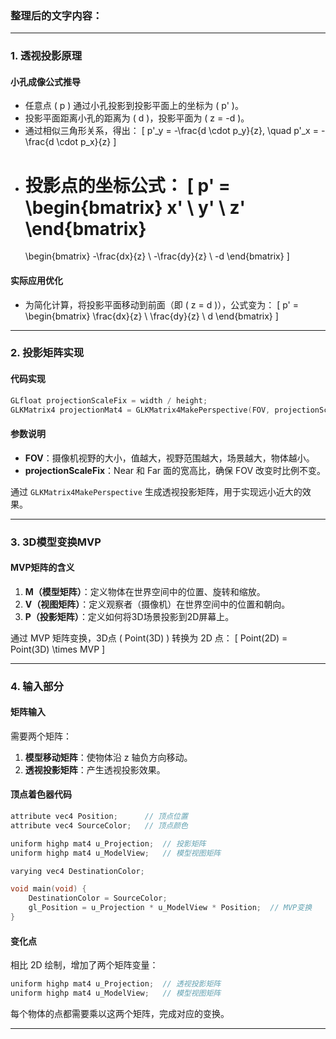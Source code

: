 ### 整理后的文字内容：

---

### 1. 透视投影原理
#### 小孔成像公式推导
- 任意点 \( p \) 通过小孔投影到投影平面上的坐标为 \( p' \)。
- 投影平面距离小孔的距离为 \( d \)，投影平面为 \( z = -d \)。
- 通过相似三角形关系，得出：
  \[
  p'_y = -\frac{d \cdot p_y}{z}, \quad p'_x = -\frac{d \cdot p_x}{z}
  \]
- 投影点的坐标公式：
  \[
  p' = \begin{bmatrix}
  x' \\
  y' \\
  z'
  \end{bmatrix}
  =
  \begin{bmatrix}
  -\frac{dx}{z} \\
  -\frac{dy}{z} \\
  -d
  \end{bmatrix}
  \]

#### 实际应用优化
- 为简化计算，将投影平面移动到前面（即 \( z = d \)），公式变为：
  \[
  p' = \begin{bmatrix}
  \frac{dx}{z} \\
  \frac{dy}{z} \\
  d
  \end{bmatrix}
  \]

---

### 2. 投影矩阵实现
#### 代码实现
```c
GLfloat projectionScaleFix = width / height;
GLKMatrix4 projectionMat4 = GLKMatrix4MakePerspective(FOV, projectionScaleFix, 1, 180);
```

#### 参数说明
- **FOV**：摄像机视野的大小，值越大，视野范围越大，场景越大，物体越小。
- **projectionScaleFix**：Near 和 Far 面的宽高比，确保 FOV 改变时比例不变。

通过 `GLKMatrix4MakePerspective` 生成透视投影矩阵，用于实现远小近大的效果。

---

### 3. 3D模型变换MVP
#### MVP矩阵的含义
1. **M（模型矩阵）**：定义物体在世界空间中的位置、旋转和缩放。
2. **V（视图矩阵）**：定义观察者（摄像机）在世界空间中的位置和朝向。
3. **P（投影矩阵）**：定义如何将3D场景投影到2D屏幕上。

通过 MVP 矩阵变换，3D点 \( Point(3D) \) 转换为 2D 点：
\[
Point(2D) = Point(3D) \times MVP
\]

---

### 4. 输入部分
#### 矩阵输入
需要两个矩阵：
1. **模型移动矩阵**：使物体沿 z 轴负方向移动。
2. **透视投影矩阵**：产生透视投影效果。

#### 顶点着色器代码
```c
attribute vec4 Position;      // 顶点位置
attribute vec4 SourceColor;   // 顶点颜色

uniform highp mat4 u_Projection;  // 投影矩阵
uniform highp mat4 u_ModelView;   // 模型视图矩阵

varying vec4 DestinationColor;

void main(void) {
    DestinationColor = SourceColor;
    gl_Position = u_Projection * u_ModelView * Position;  // MVP变换
}
```

#### 变化点
相比 2D 绘制，增加了两个矩阵变量：
```c
uniform highp mat4 u_Projection;  // 透视投影矩阵
uniform highp mat4 u_ModelView;   // 模型视图矩阵
```
每个物体的点都需要乘以这两个矩阵，完成对应的变换。

---
